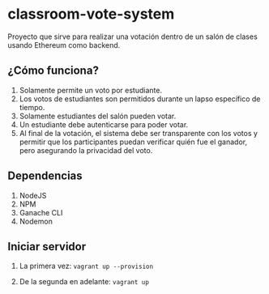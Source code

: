 # classroom-vote-system
Proyecto que sirve para realizar una votación dentro de un salón de clases usando Ethereum como backend.

## ¿Cómo funciona?

1. Solamente permite un voto por estudiante.
2. Los votos de estudiantes son permitidos durante un lapso específico de tiempo.
3. Solamente estudiantes del salón pueden votar.
4. Un estudiante debe autenticarse para poder votar.
5. Al final de la votación, el sistema debe ser transparente con los votos y permitir que los participantes puedan verificar quién fue el ganador, pero asegurando la privacidad del voto.

## Dependencias
1. NodeJS
2. NPM
3. Ganache CLI
4. Nodemon

## Iniciar servidor
1. La primera vez:
`vagrant up --provision`

2. De la segunda en adelante:
`vagrant up`
